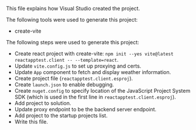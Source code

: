 This file explains how Visual Studio created the project.

The following tools were used to generate this project:
- create-vite

The following steps were used to generate this project:
- Create react project with create-vite: `npm init --yes vite@latest reactapptest.client -- --template=react`.
- Update `vite.config.js` to set up proxying and certs.
- Update `App` component to fetch and display weather information.
- Create project file (`reactapptest.client.esproj`).
- Create `launch.json` to enable debugging.
- Create `nuget.config` to specify location of the JavaScript Project System SDK (which is used in the first line in `reactapptest.client.esproj`).
- Add project to solution.
- Update proxy endpoint to be the backend server endpoint.
- Add project to the startup projects list.
- Write this file.
